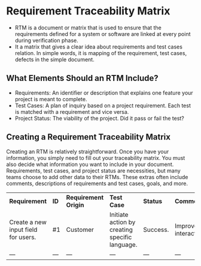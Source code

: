 # Requirement Traceability Matrix
- RTM is a document or matrix that is used to ensure that the requirements defined for a system or software are linked at every point during verification phase.
- It a matrix that gives a clear idea about requirements and test cases relation. In simple words, it is mapping of the requirement, test cases, defects in the simple document.

## What Elements Should an RTM Include?
- Requirements: An identifier or description that explains one feature your project is meant to complete. 
- Test Cases: A plan of inquiry based on a project requirement. Each test is matched with a requirement and vice versa. 
- Project Status: The viability of the project. Did it pass or fail the test?

## Creating a Requirement Traceability Matrix
Creating an RTM is relatively straightforward. Once you have your information, you simply need to fill out your traceability matrix. 
You must also decide what information you want to include in your document. Requirements, test cases, and project status are necessities, but many teams choose to add other data to their RTMs. These extras often include comments, descriptions of requirements and test cases, goals, and more.

|   |   |   |   |   |   |
|---|---|---|---|---|---|
|**Requirement**|**ID**|**Requirement Origin**|**Test Case**|**Status**|**Comments**|
|Create a new input field for users.|#1|Customer|Initiate action by creating specific language.|Success.|Improve interaction.|
|—|—|—|—|—|—|
